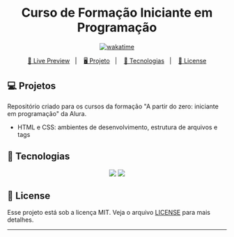 <h1 align="center">
  Curso de Formação Iniciante em Programação
</h1>

<p align="center">
  <a href="https://wakatime.com/badge/user/68660678-6b86-4b78-98df-f5f41a37e1bc/project/0a6387de-1872-45ac-b898-13f0c9b757fc"><img src="https://wakatime.com/badge/user/68660678-6b86-4b78-98df-f5f41a37e1bc/project/0a6387de-1872-45ac-b898-13f0c9b757fc.svg" alt="wakatime"></a>
</p>

<p align="center">
  <a href="#">🔗 Live Preview</a>&nbsp;&nbsp;&nbsp;|&nbsp;&nbsp;&nbsp;
  <a href="#-projeto">🖥️ Projeto</a>&nbsp;&nbsp;&nbsp;|&nbsp;&nbsp;&nbsp;
  <a href="#-tecnologias">🚀 Tecnologias</a>&nbsp;&nbsp;&nbsp;|&nbsp;&nbsp;&nbsp;
  <a href="#-license">📝 License</a>
</p>

## 💻 Projetos

Repositório criado para os cursos da formação "A partir do zero: iniciante em programação" da Alura.

- HTML e CSS: ambientes de desenvolvimento, estrutura de arquivos e tags

## 🚀 Tecnologias

<p align="center">
  <img src="https://img.shields.io/badge/html5-%23E34F26.svg?style=for-the-badge&logo=html5&logoColor=white">
  <img src="https://img.shields.io/badge/css3-%231572B6.svg?style=for-the-badge&logo=css3&logoColor=white">
</p>

## 📝 License

Esse projeto está sob a licença MIT. Veja o arquivo [LICENSE](LICENSE) para mais detalhes.

---
